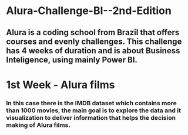 # Alura-Challenge-BI--2nd-Edition
## Alura is a coding school from Brazil that offers courses and evenly challenges. This challenge has 4 weeks of duration and is about Business Inteligence, using mainly Power BI.

# 1st Week - Alura films
### In this case there is the IMDB dataset which contains more than 1000 movies, the main goal is to explore the data and it visualization to deliver information that helps the decision making of Alura films.



